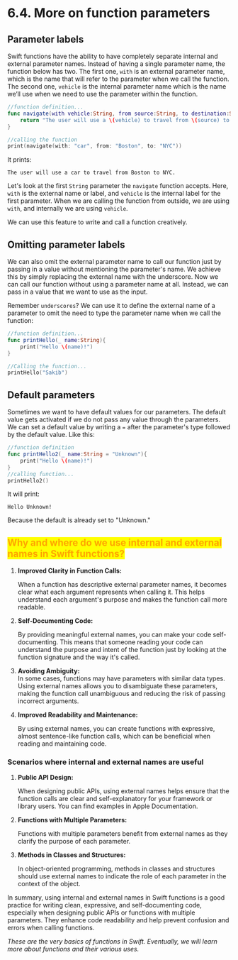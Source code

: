 # 6.4. More on function parameters

## Parameter labels

Swift functions have the ability to have completely separate internal and external parameter names. Instead of having a single parameter name, the function below has two. The first one, `with` is an external parameter name, which is the name that will refer to the parameter when we call the function. The second one, `vehicle` is the internal parameter name which is the name we’ll use when we need to use the parameter within the function.

```swift
//function definition...
func navigate(with vehicle:String, from source:String, to destination:String) -> String{
    return "The user will use a \(vehicle) to travel from \(source) to \(destination)."
}

//calling the function
print(navigate(with: "car", from: "Boston", to: "NYC"))
```

It prints:

```
The user will use a car to travel from Boston to NYC.
```

Let's look at the first `String` parameter the `navigate` function accepts. Here, `with` is the external name or label, and `vehicle` is the internal label for the first parameter. When we are calling the function from outside, we are using `with`, and internally we are using `vehicle`.

We can use this feature to write and call a function creatively.

## Omitting parameter labels

We can also omit the external parameter name to call our function just by passing in a value without mentioning the parameter's name. We achieve this by simply replacing the external name with the underscore. Now we can call our function without using a parameter name at all. Instead, we can pass in a value that we want to use as the input.

Remember `underscores`? We can use it to define the external name of a parameter to omit the need to type the parameter name when we call the function:

```swift
//function definition...
func printHello(_ name:String){
    print("Hello \(name)!")
}

//Calling the function...
printHello("Sakib")
```

## Default parameters

Sometimes we want to have default values for our parameters. The default value gets activated if we do not pass any value through the parameters. We can set a default value by writing a `=` after the parameter's type followed by the default value. Like this:

```swift
//function definition
func printHello2(_ name:String = "Unknown"){
    print("Hello \(name)!")
}
//calling function...
printHello2()
```

It will print:

```
Hello Unknown!
```

Because the default is already set to "Unknown."

## <mark style="color:orange;">Why and where do we use internal and external names in Swift functions?</mark>

1.  **Improved Clarity in Function Calls:**

    When a function has descriptive external parameter names, it becomes clear what each argument represents when calling it. This helps understand each argument's purpose and makes the function call more readable.
2.  **Self-Documenting Code:**

    By providing meaningful external names, you can make your code self-documenting. This means that someone reading your code can understand the purpose and intent of the function just by looking at the function signature and the way it's called.
3. **Avoiding Ambiguity:** \
   In some cases, functions may have parameters with similar data types. Using external names allows you to disambiguate these parameters, making the function call unambiguous and reducing the risk of passing incorrect arguments.
4.  **Improved Readability and Maintenance:**

    By using external names, you can create functions with expressive, almost sentence-like function calls, which can be beneficial when reading and maintaining code.

### Scenarios where internal and external names are useful

1.  **Public API Design:**

    When designing public APIs, using external names helps ensure that the function calls are clear and self-explanatory for your framework or library users. You can find examples in Apple Documentation.
2.  **Functions with Multiple Parameters:**

    Functions with multiple parameters benefit from external names as they clarify the purpose of each parameter.
3.  **Methods in Classes and Structures:**

    In object-oriented programming, methods in classes and structures should use external names to indicate the role of each parameter in the context of the object.

In summary, using internal and external names in Swift functions is a good practice for writing clean, expressive, and self-documenting code, especially when designing public APIs or functions with multiple parameters. They enhance code readability and help prevent confusion and errors when calling functions.

_These are the very basics of functions in Swift. Eventually, we will learn more about functions and their various uses._
